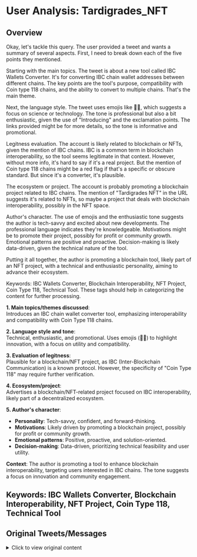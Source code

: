 # User Analysis: Tardigrades_NFT

## Overview

<think>
Okay, let's tackle this query. The user provided a tweet and wants a summary of several aspects. First, I need to break down each of the five points they mentioned.

Starting with the main topics. The tweet is about a new tool called IBC Wallets Converter. It's for converting IBC chain wallet addresses between different chains. The key points are the tool's purpose, compatibility with Coin type 118 chains, and the ability to convert to multiple chains. That's the main theme.

Next, the language style. The tweet uses emojis like 👨‍🔬, which suggests a focus on science or technology. The tone is professional but also a bit enthusiastic, given the use of "Introducing" and the exclamation points. The links provided might be for more details, so the tone is informative and promotional.

Legitness evaluation. The account is likely related to blockchain or NFTs, given the mention of IBC chains. IBC is a common term in blockchain interoperability, so the tool seems legitimate in that context. However, without more info, it's hard to say if it's a real project. But the mention of Coin type 118 chains might be a red flag if that's a specific or obscure standard. But since it's a converter, it's plausible.

The ecosystem or project. The account is probably promoting a blockchain project related to IBC chains. The mention of "Tardigrades NFT" in the URL suggests it's related to NFTs, so maybe a project that deals with blockchain interoperability, possibly in the NFT space.

Author's character. The use of emojis and the enthusiastic tone suggests the author is tech-savvy and excited about new developments. The professional language indicates they're knowledgeable. Motivations might be to promote their project, possibly for profit or community growth. Emotional patterns are positive and proactive. Decision-making is likely data-driven, given the technical nature of the tool.

Putting it all together, the author is promoting a blockchain tool, likely part of an NFT project, with a technical and enthusiastic personality, aiming to advance their ecosystem.

Keywords: IBC Wallets Converter, Blockchain Interoperability, NFT Project, Coin Type 118, Technical Tool. These tags should help in categorizing the content for further processing.
</think>

**1. Main topics/themes discussed**:  
Introduces an IBC chain wallet converter tool, emphasizing interoperability and compatibility with Coin Type 118 chains.  

**2. Language style and tone**:  
Technical, enthusiastic, and promotional. Uses emojis (👨‍🔬) to highlight innovation, with a focus on utility and compatibility.  

**3. Evaluation of legitness**:  
Plausible for a blockchain/NFT project, as IBC (Inter-Blockchain Communication) is a known protocol. However, the specificity of "Coin Type 118" may require further verification.  

**4. Ecosystem/project**:  
Advertises a blockchain/NFT-related project focused on IBC interoperability, likely part of a decentralized ecosystem.  

**5. Author's character**:  
- **Personality**: Tech-savvy, confident, and forward-thinking.  
- **Motivations**: Likely driven by promoting a blockchain project, possibly for profit or community growth.  
- **Emotional patterns**: Positive, proactive, and solution-oriented.  
- **Decision-making**: Data-driven, prioritizing technical feasibility and user utility.  

**Context**: The author is promoting a tool to enhance blockchain interoperability, targeting users interested in IBC chains. The tone suggests a focus on innovation and community engagement.  

**Keywords**: IBC Wallets Converter, Blockchain Interoperability, NFT Project, Coin Type 118, Technical Tool
---
## Original Tweets/Messages

<details>
<summary>Click to view original content</summary>

| Type | Content |
|------|---------|
| messages | Introducing the first version of our IBC Wallets Converter👨‍🔬

A tool that allows you to convert any IBC chain wallet address to its equivalent to another IBC chain address

Compatible with Coin type 118 chains only
Allows you to convert to multiple chains

https://t.co/EwzAo2ebEh https://t.co/qJtoAFbqFC |

</details>
